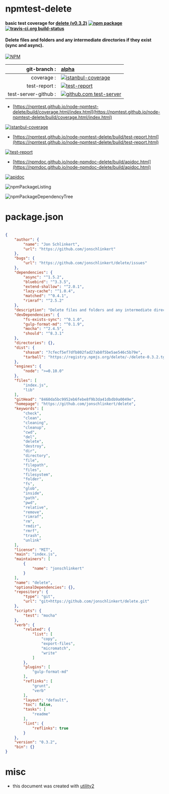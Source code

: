# npmtest-delete

#### basic test coverage for  [delete (v0.3.2)](https://github.com/jonschlinkert/delete)  [![npm package](https://img.shields.io/npm/v/npmtest-delete.svg?style=flat-square)](https://www.npmjs.org/package/npmtest-delete) [![travis-ci.org build-status](https://api.travis-ci.org/npmtest/node-npmtest-delete.svg)](https://travis-ci.org/npmtest/node-npmtest-delete)

#### Delete files and folders and any intermediate directories if they exist (sync and async).

[![NPM](https://nodei.co/npm/delete.png?downloads=true&downloadRank=true&stars=true)](https://www.npmjs.com/package/delete)

| git-branch : | [alpha](https://github.com/npmtest/node-npmtest-delete/tree/alpha)|
|--:|:--|
| coverage : | [![istanbul-coverage](https://npmtest.github.io/node-npmtest-delete/build/coverage.badge.svg)](https://npmtest.github.io/node-npmtest-delete/build/coverage.html/index.html)|
| test-report : | [![test-report](https://npmtest.github.io/node-npmtest-delete/build/test-report.badge.svg)](https://npmtest.github.io/node-npmtest-delete/build/test-report.html)|
| test-server-github : | [![github.com test-server](https://npmtest.github.io/node-npmtest-delete/GitHub-Mark-32px.png)](https://npmtest.github.io/node-npmtest-delete/build/app/index.html) | | build-artifacts : | [![build-artifacts](https://npmtest.github.io/node-npmtest-delete/glyphicons_144_folder_open.png)](https://github.com/npmtest/node-npmtest-delete/tree/gh-pages/build)|

- [https://npmtest.github.io/node-npmtest-delete/build/coverage.html/index.html](https://npmtest.github.io/node-npmtest-delete/build/coverage.html/index.html)

[![istanbul-coverage](https://npmtest.github.io/node-npmtest-delete/build/screenCapture.buildCi.browser.%252Ftmp%252Fbuild%252Fcoverage.lib.html.png)](https://npmtest.github.io/node-npmtest-delete/build/coverage.html/index.html)

- [https://npmtest.github.io/node-npmtest-delete/build/test-report.html](https://npmtest.github.io/node-npmtest-delete/build/test-report.html)

[![test-report](https://npmtest.github.io/node-npmtest-delete/build/screenCapture.buildCi.browser.%252Ftmp%252Fbuild%252Ftest-report.html.png)](https://npmtest.github.io/node-npmtest-delete/build/test-report.html)

- [https://npmdoc.github.io/node-npmdoc-delete/build/apidoc.html](https://npmdoc.github.io/node-npmdoc-delete/build/apidoc.html)

[![apidoc](https://npmdoc.github.io/node-npmdoc-delete/build/screenCapture.buildCi.browser.%252Ftmp%252Fbuild%252Fapidoc.html.png)](https://npmdoc.github.io/node-npmdoc-delete/build/apidoc.html)

![npmPackageListing](https://npmtest.github.io/node-npmtest-delete/build/screenCapture.npmPackageListing.svg)

![npmPackageDependencyTree](https://npmtest.github.io/node-npmtest-delete/build/screenCapture.npmPackageDependencyTree.svg)



# package.json

```json

{
    "author": {
        "name": "Jon Schlinkert",
        "url": "https://github.com/jonschlinkert"
    },
    "bugs": {
        "url": "https://github.com/jonschlinkert/delete/issues"
    },
    "dependencies": {
        "async": "^1.5.2",
        "bluebird": "^3.3.5",
        "extend-shallow": "^2.0.1",
        "lazy-cache": "^1.0.4",
        "matched": "^0.4.1",
        "rimraf": "^2.5.2"
    },
    "description": "Delete files and folders and any intermediate directories if they exist (sync and async).",
    "devDependencies": {
        "fs-exists-sync": "^0.1.0",
        "gulp-format-md": "^0.1.9",
        "mocha": "^2.4.5",
        "should": "^8.3.1"
    },
    "directories": {},
    "dist": {
        "shasum": "7cfecf5ef7dfb802fad27ab8f5be5ae546c5b79e",
        "tarball": "https://registry.npmjs.org/delete/-/delete-0.3.2.tgz"
    },
    "engines": {
        "node": ">=0.10.0"
    },
    "files": [
        "index.js",
        "lib"
    ],
    "gitHead": "8460da5bc9952eb6febe8f9b3da41dbdb9a0049e",
    "homepage": "https://github.com/jonschlinkert/delete",
    "keywords": [
        "check",
        "clean",
        "cleaning",
        "cleanup",
        "cwd",
        "del",
        "delete",
        "destroy",
        "dir",
        "directory",
        "file",
        "filepath",
        "files",
        "filesystem",
        "folder",
        "fs",
        "glob",
        "inside",
        "path",
        "pwd",
        "relative",
        "remove",
        "rimraf",
        "rm",
        "rmdir",
        "rmrf",
        "trash",
        "unlink"
    ],
    "license": "MIT",
    "main": "index.js",
    "maintainers": [
        {
            "name": "jonschlinkert"
        }
    ],
    "name": "delete",
    "optionalDependencies": {},
    "repository": {
        "type": "git",
        "url": "git+https://github.com/jonschlinkert/delete.git"
    },
    "scripts": {
        "test": "mocha"
    },
    "verb": {
        "related": {
            "list": [
                "copy",
                "export-files",
                "micromatch",
                "write"
            ]
        },
        "plugins": [
            "gulp-format-md"
        ],
        "reflinks": [
            "grunt",
            "verb"
        ],
        "layout": "default",
        "toc": false,
        "tasks": [
            "readme"
        ],
        "lint": {
            "reflinks": true
        }
    },
    "version": "0.3.2",
    "bin": {}
}
```



# misc
- this document was created with [utility2](https://github.com/kaizhu256/node-utility2)
